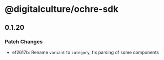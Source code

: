 # @digitalculture/ochre-sdk

## 0.1.20

### Patch Changes

- ef2617b: Rename `variant` to `category`, fix parsing of some components
